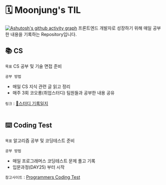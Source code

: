 # 🗓 Moonjung's TIL
[![Ashutosh's github activity graph](https://activity-graph.herokuapp.com/graph?username=gamangee&theme=nord)](https://github.com/gamangee/github-readme-activity-graph)
프론트엔드 개발자로 성장하기 위해 매일 공부한 내용을 기록하는 Repository입니다.

## 📚 CS 
`목표`
CS 공부 및 기술 면접 준비

`공부 방법`
- 매일 CS 지식 관련 글 읽고 정리
- 매주 3회 코오롱(취업스터디) 팀원들과 공부한 내용 공유

`링크` : [📑스터디 기록일지](https://www.notion.so/2a8311bb3ff54075918ac7b0db2abe91)
<br><br>
## ⌨️ Coding Test
`목표`
알고리즘 공부 및 코딩테스트 준비

`공부 방법`
- 매일 프로그래머스 코딩테스트 문제 풀고 기록
- 입문과정(DAY25) 부터 시작

`참고사이트` : [Programmers Coding Test](https://school.programmers.co.kr/learn/challenges/beginner?order=acceptance_desc)



